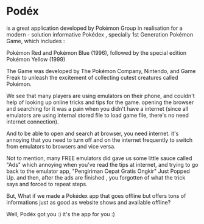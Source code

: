 # Podéx
is a great application developed by Pokémon Group in realisation for a modern - solution informative Pokédex , specially 1st Generation Pokémon Game, which includes :

Pokémon Red and Pokémon Blue (1996), followed by the special edition Pokémon Yellow (1999)

The Game was developed by The Pokémon Company, Nintendo, and Game Freak to unleash the excitement of collecting cutest creatures called Pokémon.

We see that many players are using emulators on their phone, and couldn't help of looking up online tricks and tips for the game. opening the browser and searching for it was a pain when you didn't have a internet (since all emulators are using internal stored file to load game file, there's no need internet connection).

And to be able to open and search at browser, you need internet. it's annoying that you need to turn off and on the internet frequently to switch from emulators to browsers and vice versa.

Not to mention, many FREE emulators did gave us some little sauce called "Ads" which annoying when you've read the tips at internet, and trying to go back to the emulator app, "Pengiriman Cepat Gratis Ongkir" Just Popped Up. and then, after the ads are finished , you forgotten of what the trick says and forced to repeat steps.

But, What if we made a Pokédex app that goes offline but offers tons of informations just as good as website shows and available offline?

Well, Podéx got you :) it's the app for you :)
